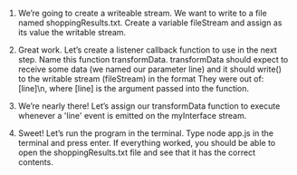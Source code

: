 1. We’re going to create a writeable stream. We want to write to a file named shoppingResults.txt. Create a variable fileStream and assign as its value the writable stream.

2. Great work. Let’s create a listener callback function to use in the next step. Name this function transformData. transformData should expect to receive some data (we named our parameter line) and it should write() to the writable stream (fileStream) in the format They were out of: [line]\n, where [line] is the argument passed into the function.

3. We’re nearly there! Let’s assign our transformData function to execute whenever a 'line' event is emitted on the myInterface stream.

4. Sweet! Let’s run the program in the terminal. Type node app.js in the terminal and press enter. If everything worked, you should be able to open the shoppingResults.txt file and see that it has the correct contents.